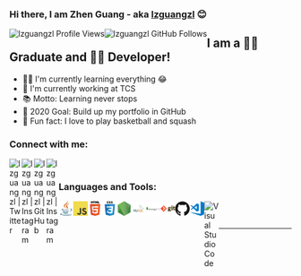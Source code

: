 
### Hi there, I am Zhen Guang - aka [lzguangzl](https://github.com/lzguangzl) 😊

<a href="https://github.com/lzguangzl">
  <img align="left" alt="lzguangzl Profile Views" src="https://komarev.com/ghpvc/?username=lzguangzl&color=blue&style=flat-square" />
</a>
<a href="https://github.com/lzguangzl">
  <img align="left" alt="lzguangzl GitHub Follows" src="https://img.shields.io/github/followers/lzguangzl?label=Follow&style=social" />
</a>

## I am a 🧑‍🎓 Graduate and 🧑‍💻 Developer!

- 👨‍💻 I'm currently learning everything 😂
- 💼 I'm currently working at TCS
- 📚 Motto: Learning never stops
- 🥅 2020 Goal: Build up my portfolio in GitHub
- 🏀 Fun fact: I love to play basketball and squash

### Connect with me:

[<img align="left" alt="lzguangzl | Twitter" width="22px" src="https://cdn.jsdelivr.net/npm/simple-icons@v3/icons/twitter.svg" />][twitter]
[<img align="left" alt="lzguangzl | Instagram" width="22px" src="https://cdn.jsdelivr.net/npm/simple-icons@v3/icons/facebook.svg" />][facebook]
[<img align="left" alt="lzguangzl | GitHub" width="22px" src="https://cdn.jsdelivr.net/npm/simple-icons@v3/icons/github.svg" />][github]
[<img align="left" alt="lzguangzl | Instagram" width="22px" src="https://cdn.jsdelivr.net/npm/simple-icons@v3/icons/freecodecamp.svg" />][freecodecamp]
<br />

### Languages and Tools:

[<img align="left" alt="Java" width="26px" src="https://raw.githubusercontent.com/github/explore/80688e429a7d4ef2fca1e82350fe8e3517d3494d/topics/java/java.png" />][java]
[<img align="left" alt="JavaScript" width="26px" src="https://raw.githubusercontent.com/github/explore/80688e429a7d4ef2fca1e82350fe8e3517d3494d/topics/javascript/javascript.png" />][javascript]
[<img align="left" alt="HTML5" width="26px" src="https://raw.githubusercontent.com/github/explore/80688e429a7d4ef2fca1e82350fe8e3517d3494d/topics/html/html.png" />][html]
[<img align="left" alt="CSS3" width="26px" src="https://raw.githubusercontent.com/github/explore/80688e429a7d4ef2fca1e82350fe8e3517d3494d/topics/css/css.png" />][css]
[<img align="left" alt="Node.js" width="26px" src="https://raw.githubusercontent.com/github/explore/80688e429a7d4ef2fca1e82350fe8e3517d3494d/topics/nodejs/nodejs.png" />][nodejs]
[<img align="left" alt="mysql" width="26px" src="https://raw.githubusercontent.com/github/explore/80688e429a7d4ef2fca1e82350fe8e3517d3494d/topics/mysql/mysql.png" />][mysql]
[<img align="left" alt="mongodb" width="26px" src="https://raw.githubusercontent.com/github/explore/80688e429a7d4ef2fca1e82350fe8e3517d3494d/topics/mongodb/mongodb.png" />][mongodb]
[<img align="left" alt="git" width="26px" src="https://raw.githubusercontent.com/github/explore/80688e429a7d4ef2fca1e82350fe8e3517d3494d/topics/git/git.png" />][git]
[<img align="left" alt="github" width="26px" src="https://raw.githubusercontent.com/github/explore/78df643247d429f6cc873026c0622819ad797942/topics/github/github.png" />][github]
[<img align="left" alt="Visual Studio Code" width="26px" src="https://raw.githubusercontent.com/github/explore/80688e429a7d4ef2fca1e82350fe8e3517d3494d/topics/visual-studio-code/visual-studio-code.png" />][visualstudiocode]
[<img align="left" alt="Visual Studio Code" width="26px" src="https://user-images.githubusercontent.com/11943860/46922529-b28cdc80-cfe0-11e8-9aec-0091161d3599.png" />][eclipse]
<br />
<br />

---

[twitter]: https://twitter.com/lzguangzl
[facebook]: https://www.facebook.com/lzguangzl
[github]: https://github.com/lzguangzl
[freecodecamp]: https://www.freecodecamp.org/lzguangzl
[java]: https://www.java.com/en/
[javascript]: https://developer.mozilla.org/en-US/docs/Web/JavaScript
[html]: https://developer.mozilla.org/en-US/docs/Web/HTML
[css]: https://developer.mozilla.org/en-US/docs/Web/CSS
[nodejs]: https://nodejs.org/en/
[mysql]: https://www.mysql.com/
[mongodb]: https://www.mongodb.com/
[git]: https://git-scm.com/
[github]: https://github.com/
[visualstudiocode]: https://code.visualstudio.com/
[eclipse]: https://www.eclipse.org/ide/
